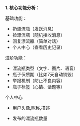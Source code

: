 **1. 核心功能分析：**

基础功能：
- 扔漂流瓶（发送消息）
- 捡漂流瓶（随机接收消息）
- 回复漂流瓶（简单对话）
- 个人中心（查看历史记录）

进阶功能：
- 漂流瓶类型（文字、图片、语音）
- 瓶子保质期（比如7天自动销毁）
- 举报机制（防止不良内容）
- 瓶子标签（心情、话题等）


个人中心
- 用户头像,昵称,描述

- 发布的漂流瓶数量
             